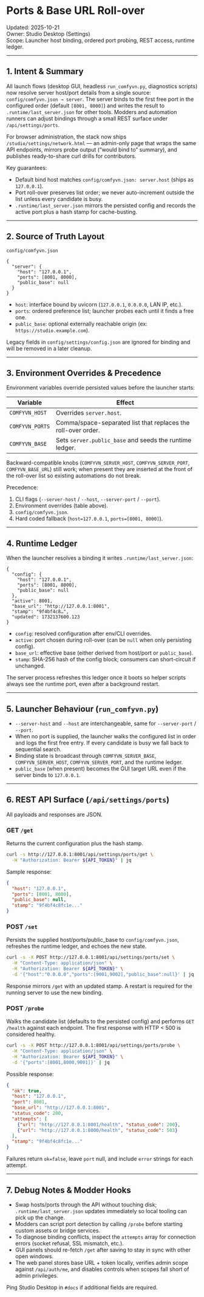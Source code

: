 # Ports & Base URL Roll-over

Updated: 2025-10-21  
Owner: Studio Desktop (Settings)  
Scope: Launcher host binding, ordered port probing, REST access, runtime ledger.

---

## 1. Intent & Summary

All launch flows (desktop GUI, headless `run_comfyvn.py`, diagnostics scripts) now
resolve server host/port details from a single source: `config/comfyvn.json → server`.
The server binds to the first free port in the configured order (default
`[8001, 8000]`) and writes the result to `.runtime/last_server.json` for other tools.
Modders and automation runners can adjust bindings through a small REST surface under
`/api/settings/ports`.

For browser administration, the stack now ships `/studio/settings/network.html` — an
admin-only page that wraps the same API endpoints, mirrors probe output (“would bind
to” summary), and publishes ready-to-share curl drills for contributors.

Key guarantees:

- Default bind host matches `config/comfyvn.json: server.host` (ships as `127.0.0.1`).
- Port roll-over preserves list order; we never auto-increment outside the list unless
  every candidate is busy.
- `.runtime/last_server.json` mirrors the persisted config and records the active port
  plus a hash stamp for cache-busting.

---

## 2. Source of Truth Layout

`config/comfyvn.json`

```jsonc
{
  "server": {
    "host": "127.0.0.1",
    "ports": [8001, 8000],
    "public_base": null
  }
}
```

- `host`: interface bound by uvicorn (`127.0.0.1`, `0.0.0.0`, LAN IP, etc.).
- `ports`: ordered preference list; launcher probes each until it finds a free one.
- `public_base`: optional externally reachable origin (ex: `https://studio.example.com`).

Legacy fields in `config/settings/config.json` are ignored for binding and will be
removed in a later cleanup.

---

## 3. Environment Overrides & Precedence

Environment variables override persisted values before the launcher starts:

| Variable | Effect |
|----------|--------|
| `COMFYVN_HOST` | Overrides `server.host`. |
| `COMFYVN_PORTS` | Comma/space-separated list that replaces the roll-over order. |
| `COMFYVN_BASE` | Sets `server.public_base` and seeds the runtime ledger. |

Backward-compatible knobs (`COMFYVN_SERVER_HOST`, `COMFYVN_SERVER_PORT`,
`COMFYVN_BASE_URL`) still work; when present they are inserted at the front of the
roll-over list so existing automations do not break.

Precedence:

1. CLI flags (`--server-host` / `--host`, `--server-port` / `--port`).
2. Environment overrides (table above).
3. `config/comfyvn.json`.
4. Hard coded fallback (`host=127.0.0.1`, `ports=[8001, 8000]`).

---

## 4. Runtime Ledger

When the launcher resolves a binding it writes `.runtime/last_server.json`:

```jsonc
{
  "config": {
    "host": "127.0.0.1",
    "ports": [8001, 8000],
    "public_base": null
  },
  "active": 8001,
  "base_url": "http://127.0.0.1:8001",
  "stamp": "9f4bf4c8…",
  "updated": 1732137600.123
}
```

- `config`: resolved configuration after env/CLI overrides.
- `active`: port chosen during roll-over (can be `null` when only persisting config).
- `base_url`: effective base (either derived from host/port or `public_base`).
- `stamp`: SHA-256 hash of the config block; consumers can short-circuit if unchanged.

The server process refreshes this ledger once it boots so helper scripts always see
the runtime port, even after a background restart.

---

## 5. Launcher Behaviour (`run_comfyvn.py`)

- `--server-host` and `--host` are interchangeable, same for `--server-port` / `--port`.
- When no port is supplied, the launcher walks the configured list in order and logs
  the first free entry. If every candidate is busy we fall back to sequential search.
- Binding state is broadcast through `COMFYVN_SERVER_BASE`, `COMFYVN_SERVER_HOST`,
  `COMFYVN_SERVER_PORT`, and the runtime ledger.
- `public_base` (when present) becomes the GUI target URL even if the server binds to
  `127.0.0.1`.

---

## 6. REST API Surface (`/api/settings/ports`)

All payloads and responses are JSON.

### GET `/get`

Returns the current configuration plus the hash stamp.

```bash
curl -s http://127.0.0.1:8001/api/settings/ports/get \
  -H "Authorization: Bearer ${API_TOKEN}" | jq
```

Sample response:

```json
{
  "host": "127.0.0.1",
  "ports": [8001, 8000],
  "public_base": null,
  "stamp": "9f4bf4c8fc1e..."
}
```

### POST `/set`

Persists the supplied host/ports/public_base to `config/comfyvn.json`, refreshes the
runtime ledger, and echoes the new state.

```bash
curl -s -X POST http://127.0.0.1:8001/api/settings/ports/set \
  -H "Content-Type: application/json" \
  -H "Authorization: Bearer ${API_TOKEN}" \
  -d '{"host":"0.0.0.0","ports":[9001,9002],"public_base":null}' | jq
```

Response mirrors `/get` with an updated stamp. A restart is required for the running
server to use the new binding.

### POST `/probe`

Walks the candidate list (defaults to the persisted config) and performs `GET /health`
against each endpoint. The first response with HTTP < 500 is considered healthy.

```bash
curl -s -X POST http://127.0.0.1:8001/api/settings/ports/probe \
  -H "Content-Type: application/json" \
  -H "Authorization: Bearer ${API_TOKEN}" \
  -d '{"ports":[8001,8000,9001]}' | jq
```

Possible response:

```json
{
  "ok": true,
  "host": "127.0.0.1",
  "port": 8001,
  "base_url": "http://127.0.0.1:8001",
  "status_code": 200,
  "attempts": [
    {"url": "http://127.0.0.1:8001/health", "status_code": 200},
    {"url": "http://127.0.0.1:8000/health", "status_code": 503}
  ],
  "stamp": "9f4bf4c8fc1e..."
}
```

Failures return `ok=false`, leave `port` null, and include `error` strings for each
attempt.

---

## 7. Debug Notes & Modder Hooks

- Swap hosts/ports through the API without touching disk; `.runtime/last_server.json`
  updates immediately so local tooling can pick up the change.
- Modders can script port detection by calling `/probe` before starting custom assets
  or bridge services.
- To diagnose binding conflicts, inspect the `attempts` array for connection errors
  (socket refusal, SSL mismatch, etc.).
- GUI panels should re-fetch `/get` after saving to stay in sync with other open
  windows.
- The web panel stores base URL + token locally, verifies admin scope against
  `/api/auth/me`, and disables controls when scopes fall short of admin privileges.

Ping Studio Desktop in `#docs` if additional fields are required.
